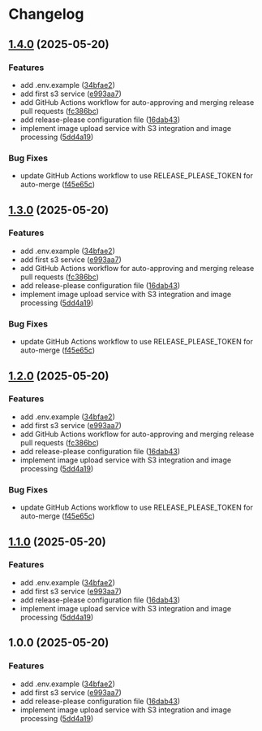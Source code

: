 # Changelog

## [1.4.0](https://github.com/jgalmeida93/aws-labs/compare/v1.3.0...v1.4.0) (2025-05-20)


### Features

* add .env.example ([34bfae2](https://github.com/jgalmeida93/aws-labs/commit/34bfae27bc5542e88ecf44127f99b56b30e62ee8))
* add first s3 service ([e993aa7](https://github.com/jgalmeida93/aws-labs/commit/e993aa70524a16b96b9baaa06082e4158b0e5e3b))
* add GitHub Actions workflow for auto-approving and merging release pull requests ([fc386bc](https://github.com/jgalmeida93/aws-labs/commit/fc386bca1daaf11aaa7083a4dc0fe47159188ed3))
* add release-please configuration file ([16dab43](https://github.com/jgalmeida93/aws-labs/commit/16dab430614653fb528d51afe3b374726d5d7041))
* implement image upload service with S3 integration and image processing ([5dd4a19](https://github.com/jgalmeida93/aws-labs/commit/5dd4a1923018c4bb25830ab052584e2ab746875e))


### Bug Fixes

* update GitHub Actions workflow to use RELEASE_PLEASE_TOKEN for auto-merge ([f45e65c](https://github.com/jgalmeida93/aws-labs/commit/f45e65cdab34b337532a74fec0839c4e38bbac0b))

## [1.3.0](https://github.com/jgalmeida93/aws-labs/compare/v1.2.0...v1.3.0) (2025-05-20)


### Features

* add .env.example ([34bfae2](https://github.com/jgalmeida93/aws-labs/commit/34bfae27bc5542e88ecf44127f99b56b30e62ee8))
* add first s3 service ([e993aa7](https://github.com/jgalmeida93/aws-labs/commit/e993aa70524a16b96b9baaa06082e4158b0e5e3b))
* add GitHub Actions workflow for auto-approving and merging release pull requests ([fc386bc](https://github.com/jgalmeida93/aws-labs/commit/fc386bca1daaf11aaa7083a4dc0fe47159188ed3))
* add release-please configuration file ([16dab43](https://github.com/jgalmeida93/aws-labs/commit/16dab430614653fb528d51afe3b374726d5d7041))
* implement image upload service with S3 integration and image processing ([5dd4a19](https://github.com/jgalmeida93/aws-labs/commit/5dd4a1923018c4bb25830ab052584e2ab746875e))


### Bug Fixes

* update GitHub Actions workflow to use RELEASE_PLEASE_TOKEN for auto-merge ([f45e65c](https://github.com/jgalmeida93/aws-labs/commit/f45e65cdab34b337532a74fec0839c4e38bbac0b))

## [1.2.0](https://github.com/jgalmeida93/aws-labs/compare/v1.1.0...v1.2.0) (2025-05-20)


### Features

* add .env.example ([34bfae2](https://github.com/jgalmeida93/aws-labs/commit/34bfae27bc5542e88ecf44127f99b56b30e62ee8))
* add first s3 service ([e993aa7](https://github.com/jgalmeida93/aws-labs/commit/e993aa70524a16b96b9baaa06082e4158b0e5e3b))
* add GitHub Actions workflow for auto-approving and merging release pull requests ([fc386bc](https://github.com/jgalmeida93/aws-labs/commit/fc386bca1daaf11aaa7083a4dc0fe47159188ed3))
* add release-please configuration file ([16dab43](https://github.com/jgalmeida93/aws-labs/commit/16dab430614653fb528d51afe3b374726d5d7041))
* implement image upload service with S3 integration and image processing ([5dd4a19](https://github.com/jgalmeida93/aws-labs/commit/5dd4a1923018c4bb25830ab052584e2ab746875e))


### Bug Fixes

* update GitHub Actions workflow to use RELEASE_PLEASE_TOKEN for auto-merge ([f45e65c](https://github.com/jgalmeida93/aws-labs/commit/f45e65cdab34b337532a74fec0839c4e38bbac0b))

## [1.1.0](https://github.com/jgalmeida93/aws-labs/compare/v1.0.0...v1.1.0) (2025-05-20)


### Features

* add .env.example ([34bfae2](https://github.com/jgalmeida93/aws-labs/commit/34bfae27bc5542e88ecf44127f99b56b30e62ee8))
* add first s3 service ([e993aa7](https://github.com/jgalmeida93/aws-labs/commit/e993aa70524a16b96b9baaa06082e4158b0e5e3b))
* add release-please configuration file ([16dab43](https://github.com/jgalmeida93/aws-labs/commit/16dab430614653fb528d51afe3b374726d5d7041))
* implement image upload service with S3 integration and image processing ([5dd4a19](https://github.com/jgalmeida93/aws-labs/commit/5dd4a1923018c4bb25830ab052584e2ab746875e))

## 1.0.0 (2025-05-20)


### Features

* add .env.example ([34bfae2](https://github.com/jgalmeida93/aws-labs/commit/34bfae27bc5542e88ecf44127f99b56b30e62ee8))
* add first s3 service ([e993aa7](https://github.com/jgalmeida93/aws-labs/commit/e993aa70524a16b96b9baaa06082e4158b0e5e3b))
* add release-please configuration file ([16dab43](https://github.com/jgalmeida93/aws-labs/commit/16dab430614653fb528d51afe3b374726d5d7041))
* implement image upload service with S3 integration and image processing ([5dd4a19](https://github.com/jgalmeida93/aws-labs/commit/5dd4a1923018c4bb25830ab052584e2ab746875e))
